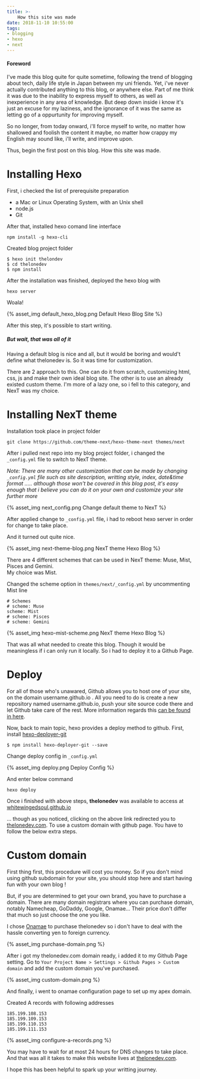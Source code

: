 ```yaml
---
title: >-
	How this site was made
date: 2018-11-10 10:55:00
tags: 
- blogging
- hexo
- next
---
```


#### Foreword

I've made this blog quite for quite sometime, following the trend of blogging about tech, daily life style in Japan between my uni friends. Yet, i've never actually contributed anything to this blog, or anywhere else. Part of me think it was due to the inability to express myself to others, as well as inexperience in any area of knowledge. But deep down inside i know it's just an excuse for my laziness, and the ignorance of it was the same as letting go of a oppurtunity for improving myself. 

So no longer, from today onward, i'll force myself to write, no matter how shallowed and foolish the content it maybe, no matter how crappy my English may sound like, i'll write, and improve upon.

Thus, begin the first post on this blog. How this site was made.


<!-- more -->

# Installing Hexo

First, i checked the list of prerequisite preparation

- a Mac or Linux Operating System, with an Unix shell
- node.js
- Git

After that, installed hexo comand line interface

```
npm install -g hexo-cli
```

Created blog project folder

```
$ hexo init thelondev
$ cd thelonedev
$ npm install
```

After the installation was finished, deployed the hexo blog with

```
hexo server
```

Woala!

{% asset_img default_hexo_blog.png Default Hexo Blog Site %}

After this step, it's possible to start writing.

##### But wait, that was all of it

Having a default blog is nice and all, but it would be boring and would't define what thelonedev is. 
So it was time for customization.

There are 2 approach to this. One can do it from scratch, customizing html, css, js and make their own ideal blog site.
The other is to use an already existed custom theme. I'm more of a lazy one, so i fell to this category, and NexT was my choice.

# Installing NexT theme

Installation took place in project folder

```
git clone https://github.com/theme-next/hexo-theme-next themes/next
```

After i pulled next repo into my blog project folder, i changed the `_config.yml` file to switch to NexT theme.

*Note: There are many other customization that can be made by changing `_config.yml` file such as site description, writting style, index, date&time format ..... although those won't be covered in this blog post, it's easy enough that i believe you can do it on your own and customize your site further more*

{% asset_img next_config.png Change default theme to NexT %}

After applied change to `_config.yml` file, i had to reboot hexo server in order for change to take place.

And it turned out quite nice.

{% asset_img next-theme-blog.png NexT theme Hexo Blog %}

There are 4 different schemes that can be used in NexT theme: Muse, Mist, Pisces and Gemini.      
My choice was Mist.

Changed the scheme option in `themes/next/_config.yml` by uncommenting Mist line

```
# Schemes
# scheme: Muse
scheme: Mist
# scheme: Pisces
# scheme: Gemini
```

{% asset_img hexo-mist-scheme.png NexT theme Hexo Blog %}


That was all what needed to create this blog. Though it would be meaningless if i can only run it locally.
So i had to deploy it to a Github Page.

# Deploy

For all of those who's unawared, Github allows you to host one of your site, on the domain username.github.io . All you need to do is create a new repository named username.github.io, push your site source code there and let Github take care of the rest.
More information regards this [can be found in here](https://pages.github.com/).

Now, back to main topic, hexo provides a deploy method to github. First, install [hexo-deployer-git](https://github.com/hexojs/hexo-deployer-git)

```
$ npm install hexo-deployer-git --save
```

Change deploy config in `_config.yml`

{% asset_img deploy.png Deploy Config %}

And enter below command

```
hexo deploy
```

Once i finished with above steps, **thelonedev** was available to access at [whitewingedsoul.github.io](https://whitewingedsoul.github.io)

... though as you noticed, clicking on the above link redirected you to [thelonedev.com](https://thelonedev.com). To use a custom domain with github page. You have to follow the below extra steps.

# Custom domain

First thing first, this procedure will cost you money. So if you don't mind using github subdomain for your site, you should stop here and start having fun with your own blog !

But, if you are determined to get your own brand, you have to purchase a domain. There are many domain registrars where you can purchase domain, notably Namecheap, GoDaddy, Google, Onamae... Their price don't differ that much so just choose the one you like.

I chose [Onamae](https://www.onamae.com/) to purchase thelonedev so i don't have to deal with the hassle converting yen to foreign currency. 

{% asset_img purchase-domain.png %}

After i got my thelonedev.com domain ready, i added it to my Github Page setting.
Go to `Your Project Name > Settings > Github Pages > Custom domain` and add the custom domain you've purchased.

{% asset_img custom-domain.png %}

And finally, i went to onamae configuration page to set up my apex domain.

Created A records with following addresses

```
185.199.108.153
185.199.109.153
185.199.110.153
185.199.111.153
```

{% asset_img configure-a-records.png %}

You may have to wait for at most 24 hours for DNS changes to take place. 
And that was all it takes to make this website lives at [thelonedev.com](https://thelonedev.com). 

I hope this has been helpful to spark up your writting journey. 




